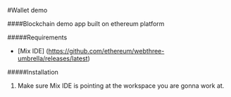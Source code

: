 #Wallet demo

####Blockchain demo app built on ethereum platform

#####Requirements
  - [Mix IDE] (https://github.com/ethereum/webthree-umbrella/releases/latest)

#####Installation
  1. Make sure Mix IDE is pointing at the workspace you are gonna work at.
